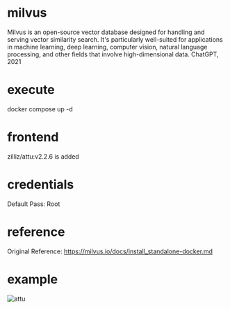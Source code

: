 # milvus

Milvus is an open-source vector database designed for handling and serving vector similarity search. It's particularly well-suited for applications in machine learning, deep learning, computer vision, natural language processing, and other fields that involve high-dimensional data.
ChatGPT, 2021

# execute
docker compose up -d

# frontend
zilliz/attu:v2.2.6 is added

# credentials
Default Pass: Root

# reference
Original Reference: https://milvus.io/docs/install_standalone-docker.md

# example
![attu](https://github.com/oktay-be/milvus/assets/55450535/ca329a67-60ae-465e-862a-65bbf608fd0d)
